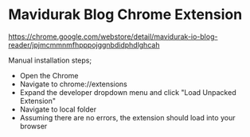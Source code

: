 # Mavidurak Blog Chrome Extension

https://chrome.google.com/webstore/detail/mavidurak-io-blog-reader/jpjmcmmnmfhpppojggnbdidphdlghcah

Manual installation steps;

- Open the Chrome
- Navigate to chrome://extensions
- Expand the developer dropdown menu and click "Load Unpacked Extension"
- Navigate to local folder
- Assuming there are no errors, the extension should load into your browser
